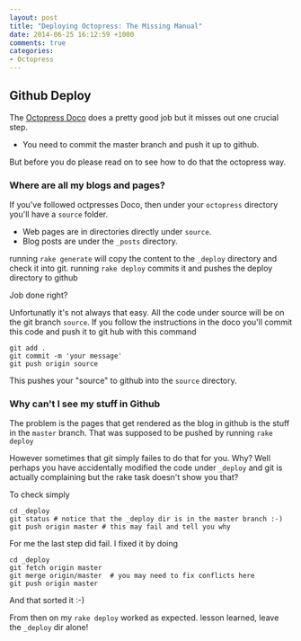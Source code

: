 ```yaml
---
layout: post
title: "Deploying Octopress: The Missing Manual"
date: 2014-06-25 16:12:59 +1000
comments: true
categories:
- Octopress
---
```

## Github Deploy
The [Octopress Doco](http://octopress.org/docs/deploying/github/) does a pretty good job but it misses out one crucial step. 

* You need to commit the master branch and push it up to github.

But before you do please read on to see how to do that the octopress way.

### Where are all my blogs and pages?

If you've followed octpresses Doco, then under your `octopress` directory you'll have a `source` folder.

* Web pages are in directories directly under `source`.
* Blog posts are under the `_posts` directory.

running `rake generate` will copy the content to the `_deploy` directory and check it into git.
running `rake deploy` commits it and pushes the deploy directory to github

Job done right?

Unfortunatly it's not always that easy. All the code under source will be on the git branch `source`. If you follow the instructions in the doco you'll commit this code and push it to git hub with this command

    git add .
    git commit -m 'your message'
    git push origin source

This pushes your "source" to github into the `source` directory.

### Why can't I see my stuff in Github
The problem is the pages that get rendered as the blog in github is the stuff in the `master` branch. That was supposed to be pushed by running `rake deploy`

However sometimes that git simply failes to do that for you. Why? Well perhaps you have accidentally modified the code under `_deploy` and git is actually complaining but the rake task doesn't show you that?

To check simply

    cd _deploy
    git status # notice that the _deploy dir is in the master branch :-)
    git push origin master # this may fail and tell you why

For me the last step did fail. I fixed it by doing 

    cd _deploy
    git fetch origin master
    git merge origin/master  # you may need to fix conflicts here
    git push origin master

And that sorted it :-)

From then on my `rake deploy` worked as expected. lesson learned, leave the `_deploy` dir alone!
